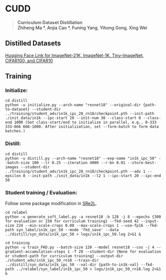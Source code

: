 # CUDD


> **Curriculum Dataset Distillation** <br>
<a>Zhiheng Ma *</a>,</span> <a>Anjia Cao *</a>,</span> <a>Funing Yang</a>,</span> <a>Yihong Gong</a>,</span> <a>Xing Wei</a>

## Distilled Datasets
[Hugging Face Link for ImageNet-21K, ImageNet-1K, Tiny-ImageNet, CIFAR100, and CIFAR10](https://huggingface.co/datasets/caj/CUDD)

## Training
### Initialize:
```
cd distill
python -u initialize.py --arch-name "resnet18" --original-dir {path-to-dataset} --student-dir ../training/student_adv/in1k_ipc_20_rn18/checkpoint.pth --init-path ./init_data/in1k --ipc-start 20 --init-num 30 --class-start 0 --class-end 1000 (Set class-start/end to initialize in parallel, e.g., 0-333 333-666 666-1000. After initialization, set --form-batch to form data batches.)
```

### Distill:
```
cd distill
python -u distill.py --arch-name "resnet18" --exp-name "in1k_ipc_50" --batch-size 100 --lr 0.25 --iteration 4000 --r-bn 0.01 --store-best-images --student-dir ../training/student_adv/in1k_ipc_20_rn18/checkpoint.pth --adv 1 --epsilon 0 --init-path ./init_data/in1k --l2 1 --ipc-start 20 --ipc-end 50
```

### Student training / Evaluation:
Follow some package modification in [SRe2L](https://github.com/VILA-Lab/SRe2L/tree/main/SRe2L/validate).

```
cd relabel
python -u generate_soft_label.py -a resnet18 -b 128 -j 8 --epochs {300 for evaluation or 150 for curriculum training} --fkd-seed 42 --input-size 224 --min-scale-crops 0.08 --max-scale-crops 1 --use-fp16 --fkd-path syn_label/in1k_ipc_50 --mode 'fkd_save' --data ../distill/syn_data/in1k_ipc_50 > logs/in1k_ipc_50.log 2>&1 &
```
```
cd training
python -u train_FKD.py --batch-size 128 --model resnet18 --cos -j 4 --gradient-accumulation-steps 1 -T 20 --student-dir {None for evaluation or student-path for curriculum training} --output-dir ./student_adv/in1k_ipc_50_rn18 --train-dir ../distill/syn_data/in1k_ipc_50 --val-dir {path-to-in1k-val} --fkd-path ../relabel/syn_label/in1k_ipc_50 > logs/in1k_ipc_50_rn18.log 2>&1 &
```
